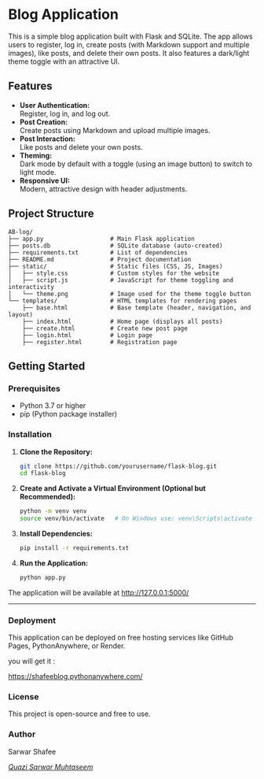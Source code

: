 # Blog Application

This is a simple blog application built with Flask and SQLite. The app allows users to register, log in, create posts (with Markdown support and multiple images), like posts, and delete their own posts. It also features a dark/light theme toggle with an attractive UI.

## Features

- **User Authentication:**  
  Register, log in, and log out.
- **Post Creation:**  
  Create posts using Markdown and upload multiple images.
- **Post Interaction:**  
  Like posts and delete your own posts.
- **Theming:**  
  Dark mode by default with a toggle (using an image button) to switch to light mode.
- **Responsive UI:**  
  Modern, attractive design with header adjustments.

## Project Structure

```
AB-log/
├── app.py                   # Main Flask application
├── posts.db                 # SQLite database (auto-created)
├── requirements.txt         # List of dependencies
├── README.md                # Project documentation
├── static/                  # Static files (CSS, JS, Images)
│   ├── style.css            # Custom styles for the website
│   ├── script.js            # JavaScript for theme toggling and interactivity
│   └── theme.png            # Image used for the theme toggle button
└── templates/               # HTML templates for rendering pages
    ├── base.html            # Base template (header, navigation, and layout)
    ├── index.html           # Home page (displays all posts)
    ├── create.html          # Create new post page
    ├── login.html           # Login page
    ├── register.html        # Registration page
```

## Getting Started

### Prerequisites

- Python 3.7 or higher
- pip (Python package installer)

### Installation

1. **Clone the Repository:**

    ```bash
    git clone https://github.com/yourusername/flask-blog.git
    cd flask-blog
    ```

2. **Create and Activate a Virtual Environment (Optional but Recommended):**

    ```bash
    python -m venv venv
    source venv/bin/activate   # On Windows use: venv\Scripts\activate
    ```
    
3. **Install Dependencies:**

    ```bash
    pip install -r requirements.txt
    ```
    
4. **Run the Application:**

    ```bash
    python app.py
    ```

The application will be available at http://127.0.0.1:5000/

---

### Deployment

This application can be deployed on free hosting services like GitHub Pages, PythonAnywhere, or Render.

you will get it :

<https://shafeeblog.pythonanywhere.com/>

### License

This project is open-source and free to use.

### Author

Sarwar Shafee

[*Quazi Sarwar Muhtaseem*](https://github.com/sArwar-sHafee/)